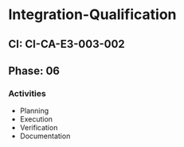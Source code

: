 # Integration-Qualification

## CI: CI-CA-E3-003-002
## Phase: 06

### Activities
- Planning
- Execution
- Verification
- Documentation
